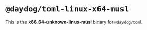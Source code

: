 # `@daydog/toml-linux-x64-musl`

This is the **x86_64-unknown-linux-musl** binary for `@daydog/toml`
